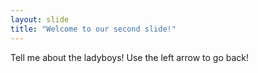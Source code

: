 ```yaml
---
layout: slide
title: "Welcome to our second slide!"
---
```

Tell me about the ladyboys!
Use the left arrow to go back!
